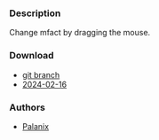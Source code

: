 ### Description
Change mfact by dragging the mouse.

### Download
- [git branch](https://codeberg.org/Palanix/dwl/src/branch/dragmfact)
- [2024-02-16](https://codeberg.org/dwl/dwl-patches/raw/branch/main/patches/dragmfact/dragmfact.patch)

### Authors
- [Palanix](https://codeberg.org/Palanix)
